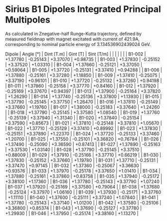 Sirius B1 Dipoles Integrated Principal Multipoles
=================================================

As calculated in Znegative-half Runge-Kutta trajectory,
defined by measured fieldmap with magnet excitated with current of 421.9A,
corresponding to nominal particle energy of 3.134536902439024 GeV.

  Dipole   |  Angle [°]   |  Dint [T.m]  |   Gint [T]   |  Sint [T/m]  |
           |              |              |              |              |
|  B1-002  |   +1.37780   |   -0.25143   |   +3.37070   |   +0.98735   |
|  B1-003  |   +1.37830   |   -0.25152   |   +3.37520   |   +1.03310   |
|  B1-004  |   +1.37660   |   -0.25121   |   +3.37050   |   +0.59064   |
|  B1-005  |   +1.37720   |   -0.25131   |   +3.37410   |   +0.94288   |
|  B1-006  |   +1.37880   |   -0.25161   |   +3.37280   |   +1.18850   |
|  B1-009  |   +1.37410   |   -0.25075   |   +3.37190   |   +0.96101   |
|  B1-010  |   +1.37720   |   -0.25132   |   +3.37260   |   +0.94198   |
|  B1-011  |   +1.37860   |   -0.25158   |   +3.37770   |   +0.84160   |
|  B1-012  |   +1.37920   |   -0.25169   |   +3.37670   |   +0.94397   |
|  B1-013  |   +1.37900   |   -0.25164   |   +3.37820   |   +1.26290   |
|  B1-014  |   +1.37740   |   -0.25136   |   +3.37800   |   +1.13930   |
|  B1-015  |   +1.37790   |   -0.25145   |   +3.37750   |   +1.26470   |
|  B1-016  |   +1.37810   |   -0.25149   |   +3.37660   |   +1.19760   |
|  B1-017  |   +1.38000   |   -0.25183   |   +3.37640   |   +1.24260   |
|  B1-018  |   +1.37790   |   -0.25145   |   +3.37580   |   +1.08540   |
|  B1-019  |   +1.37760   |   -0.25139   |   +3.37940   |   +1.31340   |
|  B1-020  |   +1.37840   |   -0.25154   |   +3.37590   |   +0.85673   |
|  B1-021  |   +1.37810   |   -0.25148   |   +3.37810   |   +1.05670   |
|  B1-022  |   +1.37710   |   -0.25129   |   +3.37410   |   +0.89992   |
|  B1-023  |   +1.37830   |   -0.25151   |   +3.37890   |   +1.22370   |
|  B1-024  |   +1.37720   |   -0.25133   |   +3.37460   |   +1.20700   |
|  B1-025  |   +1.37550   |   -0.25101   |   +3.36820   |   +0.76784   |
|  B1-026  |   +1.37490   |   -0.25090   |   +3.36590   |   +0.87413   |
|  B1-027  |   +1.37890   |   -0.25163   |   +3.37530   |   +1.03140   |
|  B1-028  |   +1.37790   |   -0.25145   |   +3.37510   |   +0.88009   |
|  B1-029  |   +1.37910   |   -0.25166   |   +3.37710   |   +0.66219   |
|  B1-030  |   +1.37830   |   -0.25152   |   +3.37660   |   +1.19780   |
|  B1-031  |   +1.37710   |   -0.25131   |   +3.37470   |   +0.97145   |
|  B1-032  |   +1.37360   |   -0.25067   |   +3.36630   |   +0.93576   |
|  B1-033  |   +1.37970   |   -0.25178   |   +3.37650   |   +1.01410   |
|  B1-034  |   +1.37880   |   -0.25161   |   +3.37860   |   +0.83758   |
|  B1-035  |   +1.37940   |   -0.25172   |   +3.38100   |   +1.17360   |
|  B1-036  |   +1.37780   |   -0.25143   |   +3.37790   |   +1.07240   |
|  B1-037  |   +1.37920   |   -0.25169   |   +3.37580   |   +0.79064   |
|  B1-038  |   +1.37680   |   -0.25124   |   +3.37970   |   +1.06160   |
|  B1-039  |   +1.37930   |   -0.25171   |   +3.37760   |   +1.11110   |
|  B1-040  |   +1.37600   |   -0.25111   |   +3.37240   |   +1.07840   |
|  B1-041  |   +1.37780   |   -0.25143   |   +3.37140   |   +1.01200   |
|  B1-042  |   +1.37580   |   -0.25106   |   +3.36800   |   +0.85374   |
|  B1-043  |   +1.37690   |   -0.25127   |   +3.37780   |   +1.29930   |
|  B1-046  |   +1.37950   |   -0.25174   |   +3.38160   |   +1.13270   |
